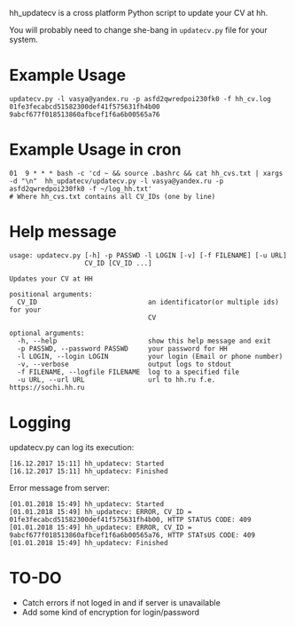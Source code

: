 hh_updatecv is a cross platform Python script to update your CV at hh.

You will probably need to change she-bang in `updatecv.py` file for your system.

# Example Usage

```
updatecv.py -l vasya@yandex.ru -p asfd2qwredpoi230fk0 -f hh_cv.log 01fe3fecabcd51582300def41f575631fh4b00 9abcf677f018513860afbcef1f6a6b00565a76

```

# Example Usage in cron
```
01  9 * * * bash -c 'cd ~ && source .bashrc && cat hh_cvs.txt | xargs -d "\n"  hh_updatecv/updatecv.py -l vasya@yandex.ru -p asfd2qwredpoi230fk0 -f ~/log_hh.txt'
# Where hh_cvs.txt contains all CV_IDs (one by line)
```

# Help message
```
usage: updatecv.py [-h] -p PASSWD -l LOGIN [-v] [-f FILENAME] [-u URL]
                   CV_ID [CV_ID ...]

Updates your CV at HH

positional arguments:
  CV_ID                            an identificator(or multiple ids) for your
                                   CV

optional arguments:
  -h, --help                       show this help message and exit
  -p PASSWD, --password PASSWD     your password for HH
  -l LOGIN, --login LOGIN          your login (Email or phone number)
  -v, --verbose                    output logs to stdout
  -f FILENAME, --logfile FILENAME  log to a specified file
  -u URL, --url URL                url to hh.ru f.e. https://sochi.hh.ru
```

# Logging
updatecv.py can log its execution:
```
[16.12.2017 15:11] hh_updatecv: Started
[16.12.2017 15:11] hh_updatecv: Finished
```
Error message from server:
```
[01.01.2018 15:49] hh_updatecv: Started
[01.01.2018 15:49] hh_updatecv: ERROR, CV_ID = 01fe3fecabcd51582300def41f575631fh4b00, HTTP STATUS CODE: 409
[01.01.2018 15:49] hh_updatecv: ERROR, CV_ID = 9abcf677f018513860afbcef1f6a6b00565a76, HTTP STATsUS CODE: 409
[01.01.2018 15:49] hh_updatecv: Finished

```

# TO-DO
* Catch errors if not loged in and if server is unavailable
* Add some kind of encryption for login/password
